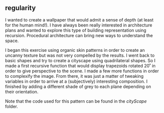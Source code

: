 ## regularity


I wanted to create a wallpaper that would admit a sense of depth (at least for the human mind!). I have always been really interested in architecture plans and wanted to explore this type of building representation using recursion. Procedural architecture can bring new ways to understand the space.

I began this exercise using organic skin patterns in order to create an uncanny texture but was not very compelled by the results. I went back to basic shapes and try to create a cityscape using quadrilateral shapes. So I made a first recursive function that would display trapezoids rotated 20˚ in order to give perspective to the scene. I made a few more functions in order to complexify the image. From there, it was just a matter of tweaking variables in order to arrive at a (subjectively) interesting composition. I finished by adding a different shade of grey to each plane depending on their orientation.

Note that the code used for this pattern can be found in the _cityScape_ folder.
